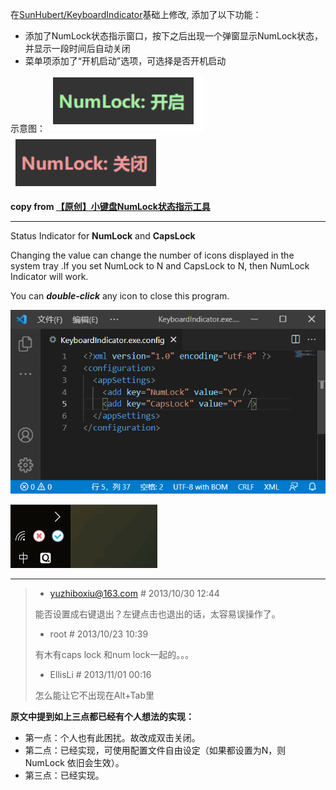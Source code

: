 在[SunHubert/KeyboardIndicator](https://github.com/SunHubert/KeyboardIndicator)基础上修改,
添加了以下功能：
- 添加了NumLock状态指示窗口，按下之后出现一个弹窗显示NumLock状态，并显示一段时间后自动关闭
- 菜单项添加了“开机启动”选项，可选择是否开机启动

示意图：
![开启NumLock](images/open.png)
![关闭NumLock](images/close.png)

**copy from [【原创】小键盘NumLock状态指示工具](http://www.cnblogs.com/laozuan/p/3375618.html)**
*****

Status Indicator for **NumLock** and **CapsLock**

Changing the value can change the number of icons displayed in the system tray .If you set NumLock to N and CapsLock to N, then NumLock Indicator will work.

You can ***double-click*** any icon to close this program.

![change](https://raw.githubusercontent.com/SunHubert/KeyboardIndicator/master/images/change.png)

![view](https://raw.githubusercontent.com/SunHubert/KeyboardIndicator/master/images/view.gif)


*****


>* yuzhiboxiu@163.com # 2013/10/30 12:44
>
>能否设置成右键退出？左键点击也退出的话，太容易误操作了。
>
>
>* root # 2013/10/23 10:39
>
>有木有caps lock 和num lock一起的。。。
>
>
>* EllisLi # 2013/11/01 00:16
>
>怎么能让它不出现在Alt+Tab里

**原文中提到如上三点都已经有个人想法的实现：**
* 第一点：个人也有此困扰。故改成双击关闭。
* 第二点：已经实现，可使用配置文件自由设定（如果都设置为N，则 NumLock 依旧会生效）。
* 第三点：已经实现。